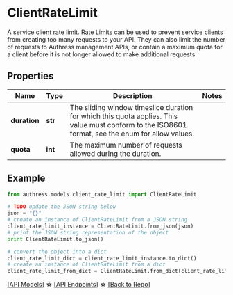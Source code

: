 # ClientRateLimit

A service client rate limit. Rate Limits can be used to prevent service clients from creating too many requests to your API. They can also limit the number of requests to Authress management APIs, or contain a maximum quota for a client before it is not longer allowed to make additional requests.

## Properties
Name | Type | Description | Notes
------------ | ------------- | ------------- | -------------
**duration** | **str** | The sliding window timeslice duration for which this quota applies. This value must conform to the ISO8601 format, see the enum for allow values. | 
**quota** | **int** | The maximum number of requests allowed during the duration. | 

## Example

```python
from authress.models.client_rate_limit import ClientRateLimit

# TODO update the JSON string below
json = "{}"
# create an instance of ClientRateLimit from a JSON string
client_rate_limit_instance = ClientRateLimit.from_json(json)
# print the JSON string representation of the object
print ClientRateLimit.to_json()

# convert the object into a dict
client_rate_limit_dict = client_rate_limit_instance.to_dict()
# create an instance of ClientRateLimit from a dict
client_rate_limit_from_dict = ClientRateLimit.from_dict(client_rate_limit_dict)
```
[[API Models]](./README.md#documentation-for-models) ☆ [[API Endpoints]](./README.md#documentation-for-api-endpoints) ☆ [[Back to Repo]](../README.md)


